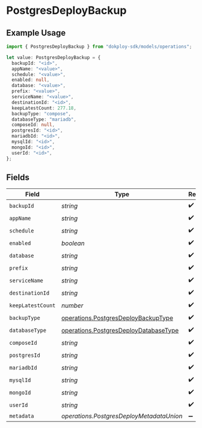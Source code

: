 # PostgresDeployBackup

## Example Usage

```typescript
import { PostgresDeployBackup } from "dokploy-sdk/models/operations";

let value: PostgresDeployBackup = {
  backupId: "<id>",
  appName: "<value>",
  schedule: "<value>",
  enabled: null,
  database: "<value>",
  prefix: "<value>",
  serviceName: "<value>",
  destinationId: "<id>",
  keepLatestCount: 277.18,
  backupType: "compose",
  databaseType: "mariadb",
  composeId: null,
  postgresId: "<id>",
  mariadbId: "<id>",
  mysqlId: "<id>",
  mongoId: "<id>",
  userId: "<id>",
};
```

## Fields

| Field                                                                                          | Type                                                                                           | Required                                                                                       | Description                                                                                    |
| ---------------------------------------------------------------------------------------------- | ---------------------------------------------------------------------------------------------- | ---------------------------------------------------------------------------------------------- | ---------------------------------------------------------------------------------------------- |
| `backupId`                                                                                     | *string*                                                                                       | :heavy_check_mark:                                                                             | N/A                                                                                            |
| `appName`                                                                                      | *string*                                                                                       | :heavy_check_mark:                                                                             | N/A                                                                                            |
| `schedule`                                                                                     | *string*                                                                                       | :heavy_check_mark:                                                                             | N/A                                                                                            |
| `enabled`                                                                                      | *boolean*                                                                                      | :heavy_check_mark:                                                                             | N/A                                                                                            |
| `database`                                                                                     | *string*                                                                                       | :heavy_check_mark:                                                                             | N/A                                                                                            |
| `prefix`                                                                                       | *string*                                                                                       | :heavy_check_mark:                                                                             | N/A                                                                                            |
| `serviceName`                                                                                  | *string*                                                                                       | :heavy_check_mark:                                                                             | N/A                                                                                            |
| `destinationId`                                                                                | *string*                                                                                       | :heavy_check_mark:                                                                             | N/A                                                                                            |
| `keepLatestCount`                                                                              | *number*                                                                                       | :heavy_check_mark:                                                                             | N/A                                                                                            |
| `backupType`                                                                                   | [operations.PostgresDeployBackupType](../../models/operations/postgresdeploybackuptype.md)     | :heavy_check_mark:                                                                             | N/A                                                                                            |
| `databaseType`                                                                                 | [operations.PostgresDeployDatabaseType](../../models/operations/postgresdeploydatabasetype.md) | :heavy_check_mark:                                                                             | N/A                                                                                            |
| `composeId`                                                                                    | *string*                                                                                       | :heavy_check_mark:                                                                             | N/A                                                                                            |
| `postgresId`                                                                                   | *string*                                                                                       | :heavy_check_mark:                                                                             | N/A                                                                                            |
| `mariadbId`                                                                                    | *string*                                                                                       | :heavy_check_mark:                                                                             | N/A                                                                                            |
| `mysqlId`                                                                                      | *string*                                                                                       | :heavy_check_mark:                                                                             | N/A                                                                                            |
| `mongoId`                                                                                      | *string*                                                                                       | :heavy_check_mark:                                                                             | N/A                                                                                            |
| `userId`                                                                                       | *string*                                                                                       | :heavy_check_mark:                                                                             | N/A                                                                                            |
| `metadata`                                                                                     | *operations.PostgresDeployMetadataUnion*                                                       | :heavy_minus_sign:                                                                             | N/A                                                                                            |